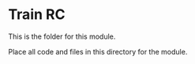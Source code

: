 # Train RC
This is the folder for this module.

Place all code and files in this directory for the module.